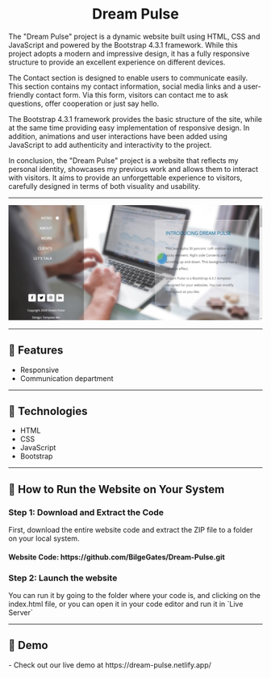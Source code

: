 <h1 align="center">Dream Pulse</h1>
<p>The "Dream Pulse" project is a dynamic website built using HTML, CSS and JavaScript and powered by the Bootstrap 4.3.1 framework. While this project adopts a modern and impressive design, it has a fully responsive structure to provide an excellent experience on different devices.

The Contact section is designed to enable users to communicate easily. This section contains my contact information, social media links and a user-friendly contact form. Via this form, visitors can contact me to ask questions, offer cooperation or just say hello.

The Bootstrap 4.3.1 framework provides the basic structure of the site, while at the same time providing easy implementation of responsive design. In addition, animations and user interactions have been added using JavaScript to add authenticity and interactivity to the project.

In conclusion, the "Dream Pulse" project is a website that reflects my personal identity, showcases my previous work and allows them to interact with visitors. It aims to provide an unforgettable experience to visitors, carefully designed in terms of both visuality and usability.

</p>
<hr />
<img src="./img/project.jpg" >
<hr />
<h2>🍿 Features </h2>
<ul>   
   <li>Responsive</li>
   <li>Communication department</li>
</ul><hr />
<h2>🍿 Technologies </h2>
<ul>
   <li>HTML</li>
   <li>CSS</Li>
   <li>JavaScript</li> 
   <li>Bootstrap</li>
</ul>
<hr />
<h2>🍿 How to Run the Website on Your System </h2>
<h3> Step 1: Download and Extract the Code </h3>
<p>First, download the entire website code and extract the ZIP file to a folder on your local system.</p>
<h4>Website Code: https://github.com/BilgeGates/Dream-Pulse.git</h4>
<h3>Step 2: Launch the website </h3>
<p>You can run it by going to the folder where your code is, and clicking on the index.html file, or you can open it in your code editor and run it in `Live Server`</p>
<hr />
<h2>🍿 Demo </h2>
<p> - Check out our live demo at https://dream-pulse.netlify.app/ </p>
